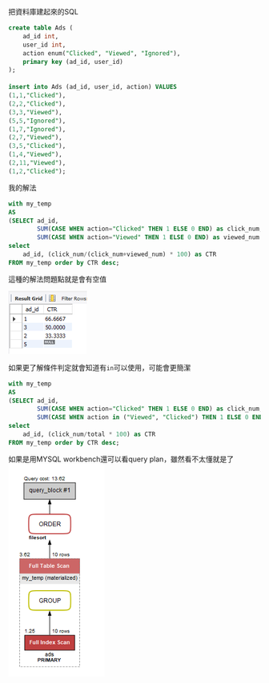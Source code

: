 把資料庫建起來的SQL
```SQL
create table Ads (
	ad_id int,
    user_id int,
    action enum("Clicked", "Viewed", "Ignored"),
    primary key (ad_id, user_id)
);

insert into Ads (ad_id, user_id, action) VALUES 
(1,1,"Clicked"), 
(2,2,"Clicked"), 
(3,3,"Viewed"), 
(5,5,"Ignored"), 
(1,7,"Ignored"), 
(2,7,"Viewed"), 
(3,5,"Clicked"),
(1,4,"Viewed"), 
(2,11,"Viewed"), 
(1,2,"Clicked");
```


我的解法
```SQL
with my_temp
AS
(SELECT ad_id, 
		SUM(CASE WHEN action="Clicked" THEN 1 ELSE 0 END) as click_num, 
		SUM(CASE WHEN action="Viewed" THEN 1 ELSE 0 END) as viewed_num from ads group by ad_id)
select
	ad_id, (click_num/(click_num+viewed_num) * 100) as CTR
FROM my_temp order by CTR desc;
```
這種的解法問題點就是會有空值

![Alt text](image.png)

如果更了解條件判定就會知道有`in`可以使用，可能會更簡潔
```SQL
with my_temp
AS
(SELECT ad_id, 
		SUM(CASE WHEN action="Clicked" THEN 1 ELSE 0 END) as click_num, 
		SUM(CASE WHEN action in ("Viewed", "Clicked") THEN 1 ELSE 0 END) as total from ads group by ad_id)
select
	ad_id, (click_num/total * 100) as CTR
FROM my_temp order by CTR desc;
```

如果是用MYSQL workbench還可以看query plan，雖然看不太懂就是了
![Alt text](image-1.png)